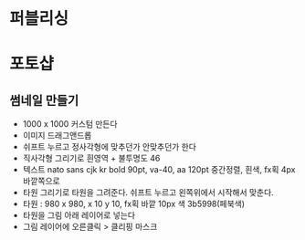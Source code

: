 # 퍼블리싱

# 포토샵

## 썸네일 만들기

- 1000 x 1000 커스텀 만든다
- 이미지 드래그앤드롭
- 쉬프트 누르고 정사각형에 맞추던가 안맞추던가 한다
- 직사각형 그리기로 흰영역 + 불투명도 46
- 텍스트 nato sans cjk kr bold 90pt, va-40, aa 120pt 중간정렬, 흰색, fx획 4px 바깥쪽으로
- 타원 그리기로 타원을 그려준다. 쉬프트 누르고 왼쪽위에서 시작해서 맞춘다.
- 타원 : 980 x 980, x 10 y 10, fx획 바깥 10px 색 3b5998(페북색)
- 타원을 그림 아래 레이어로 넣는다
- 그림 레이어에 오른클릭 > 클리핑 마스크
